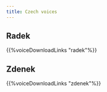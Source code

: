 ```yaml
---
title: Czech voices
---
```


## Radek
{{%voiceDownloadLinks "radek"%}}

## Zdenek
{{%voiceDownloadLinks "zdenek"%}}

